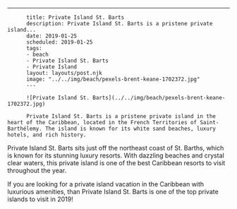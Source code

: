---
          title: Private Island St. Barts
          description: Private Island St. Barts is a pristene private island...
          date: 2019-01-25
          scheduled: 2019-01-25
          tags:
          - beach
          - Private Island St. Barts
          - Private Island
          layout: layouts/post.njk
          image: "../../img/beach/pexels-brent-keane-1702372.jpg"
          ---
          
          ![Private Island St. Barts](../../img/beach/pexels-brent-keane-1702372.jpg)
          
          Private Island St. Barts is a pristene private island in the heart of the Caribbean, located in the French Territories of Saint-Barthélemy. The island is known for its white sand beaches, luxury hotels, and rich history.

Private Island St. Barts sits just off the northeast coast of St. Barths, which is known for its stunning luxury resorts. With dazzling beaches and crystal clear waters, this private island is one of the best Caribbean resorts to visit throughout the year.

If you are looking for a private island vacation in the Caribbean with luxurious amenities, than Private Island St. Barts is one of the top private islands to visit in 2019!